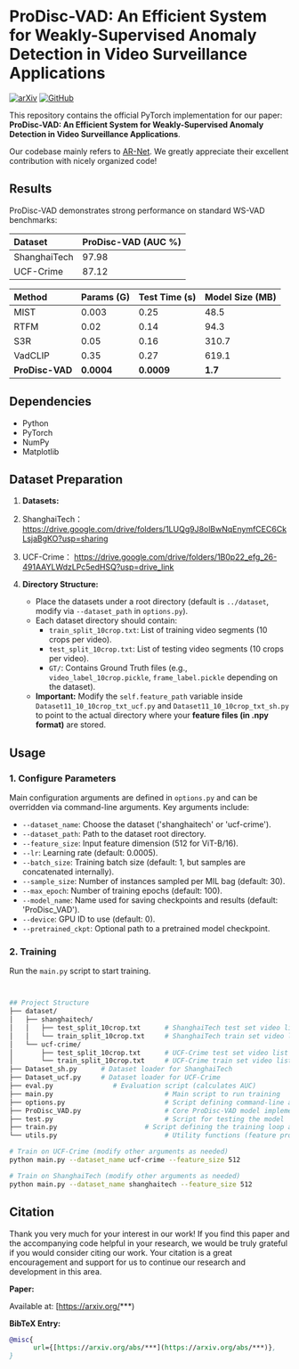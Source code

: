 # ProDisc-VAD: An Efficient System for Weakly-Supervised Anomaly Detection in Video Surveillance Applications

[![arXiv](https://img.shields.io/badge/arXiv-2505.02179-b31b1b.svg)](https://arxiv.org/abs/2505.02179)
[![GitHub](https://img.shields.io/badge/GitHub-Code-blue?logo=github)](https://github.com/modadundun/ProDisc-VAD)

This repository contains the official PyTorch implementation for our paper: **ProDisc-VAD: An Efficient System for Weakly-Supervised Anomaly Detection in Video Surveillance Applications**.

Our codebase mainly refers to [AR-Net](https://github.com/kchengiva/AR-Net). We greatly appreciate their excellent contribution with nicely organized code!

## Results

ProDisc-VAD demonstrates strong performance on standard WS-VAD benchmarks:

| Dataset     | ProDisc-VAD (AUC %) |
| :-----------  | :------------------ | 
| ShanghaiTech   |97.98 |
| UCF-Crime     | 87.12   |


| Method        | Params (G) | Test Time (s) | Model Size (MB) |
| :------------ | :--------- | :------------ | :-------------- |
| MIST | 0.003 |0.25 | 48.5 |
| RTFM | 0.02 |0.14 | 94.3 |
| S3R | 0.05 |0.16 | 310.7 |
| VadCLIP | 0.35 |0.27 | 619.1 |
| **ProDisc-VAD** | **0.0004** |**0.0009** | **1.7** |
## Dependencies

* Python
* PyTorch
* NumPy
* Matplotlib

## Dataset Preparation


1.  **Datasets:**
2.  ShanghaiTech：
https://drive.google.com/drive/folders/1LUQg9J8olBwNqEnymfCEC6CkLsjaBgKO?usp=sharing

3.  UCF-Crime：
https://drive.google.com/drive/folders/1B0p22_efg_26-491AAYLWdzLPc5edHSQ?usp=drive_link
4.  **Directory Structure:**
    * Place the datasets under a root directory (default is `../dataset`, modify via `--dataset_path` in `options.py`).
    * Each dataset directory should contain:
        * `train_split_10crop.txt`: List of training video segments (10 crops per video). 
        * `test_split_10crop.txt`: List of testing video segments (10 crops per video).
        * `GT/`: Contains Ground Truth files (e.g., `video_label_10crop.pickle`, `frame_label.pickle` depending on the dataset).
    * **Important:** Modify the `self.feature_path` variable inside `Dataset11_10_10crop_txt_ucf.py` and `Dataset11_10_10crop_txt_sh.py` to point to the actual directory where your **feature files (in .npy format)** are stored.

## Usage

### 1. Configure Parameters


Main configuration arguments are defined in `options.py` and can be overridden via command-line arguments. Key arguments include:
* `--dataset_name`: Choose the dataset ('shanghaitech' or 'ucf-crime').
* `--dataset_path`: Path to the dataset root directory.
* `--feature_size`: Input feature dimension (512 for ViT-B/16).
* `--lr`: Learning rate (default: 0.0005).
* `--batch_size`: Training batch size (default: 1, but samples are concatenated internally).
* `--sample_size`: Number of instances sampled per MIL bag (default: 30).
* `--max_epoch`: Number of training epochs (default: 100).
* `--model_name`: Name used for saving checkpoints and results (default: 'ProDisc_VAD').
* `--device`: GPU ID to use (default: 0).
* `--pretrained_ckpt`: Optional path to a pretrained model checkpoint.

### 2. Training


Run the `main.py` script to start training.

```bash


## Project Structure
├── dataset/
│   ├── shanghaitech/
│   │   ├── test_split_10crop.txt      # ShanghaiTech test set video list 
│   │   └── train_split_10crop.txt     # ShanghaiTech train set video list 
│   └── ucf-crime/
│       ├── test_split_10crop.txt      # UCF-Crime test set video list 
│       └── train_split_10crop.txt     # UCF-Crime train set video list 
├── Dataset_sh.py      # Dataset loader for ShanghaiTech
├── Dataset_ucf.py     # Dataset loader for UCF-Crime
├── eval.py               # Evaluation script (calculates AUC)
├── main.py                            # Main script to run training
├── options.py                         # Script defining command-line arguments/options
├── ProDisc_VAD.py                     # Core ProDisc-VAD model implementation (PIL, PIDE)
├── test.py                            # Script for testing the model
├── train.py                      # Script defining the training loop and losses
└── utils.py                           # Utility functions (feature processing, plotting etc.)

# Train on UCF-Crime (modify other arguments as needed)
python main.py --dataset_name ucf-crime --feature_size 512

# Train on ShanghaiTech (modify other arguments as needed)
python main.py --dataset_name shanghaitech --feature_size 512

```

## Citation

Thank you very much for your interest in our work! If you find this paper and the accompanying code helpful in your research, we would be truly grateful if you would consider citing our work. Your citation is a great encouragement and support for us to continue our research and development in this area.

**Paper:**

Available at: [https://arxiv.org/***)

**BibTeX Entry:**

```bibtex
@misc{
      url={[https://arxiv.org/abs/***](https://arxiv.org/abs/***)},
}
